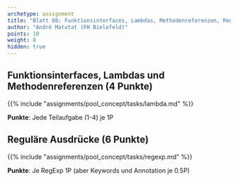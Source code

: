 ```yaml
---
archetype: assignment
title: "Blatt 08: Funktionsinterfaces, Lambdas, Methodenreferenzen, RegExp"
author: "André Matutat (FH Bielefeld)"
points: 10
weight: 8
hidden: true
---
```



## Funktionsinterfaces, Lambdas und Methodenreferenzen (4 Punkte)

{{% include "assignments/pool_concept/tasks/lambda.md" %}}

**Punkte**: Jede Teilaufgabe (1-4) je 1P


## Reguläre Ausdrücke (6 Punkte)

{{% include "assignments/pool_concept/tasks/regexp.md" %}}

**Punkte**: Je RegExp 1P (aber Keywords und Annotation je 0.5P)
